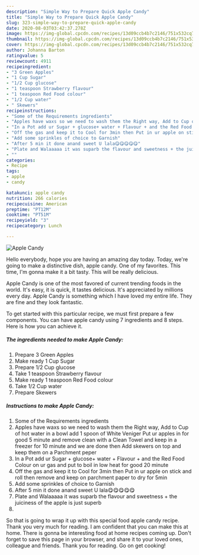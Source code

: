```yaml
---
description: "Simple Way to Prepare Quick Apple Candy"
title: "Simple Way to Prepare Quick Apple Candy"
slug: 323-simple-way-to-prepare-quick-apple-candy
date: 2020-08-03T03:42:37.278Z
image: https://img-global.cpcdn.com/recipes/13d09ccb4b7c2146/751x532cq70/apple-candy-recipe-main-photo.jpg
thumbnail: https://img-global.cpcdn.com/recipes/13d09ccb4b7c2146/751x532cq70/apple-candy-recipe-main-photo.jpg
cover: https://img-global.cpcdn.com/recipes/13d09ccb4b7c2146/751x532cq70/apple-candy-recipe-main-photo.jpg
author: Johanna Barton
ratingvalue: 5
reviewcount: 4911
recipeingredient:
- "3 Green Apples"
- "1 Cup Sugar"
- "1/2 Cup glucose"
- "1 teaspoon Strawberry flavour"
- "1 teaspoon Red Food colour"
- "1/2 Cup water"
- " Skewers"
recipeinstructions:
- "Some of the Requirements ingredients"
- "Apples have waxs so we need to wash them the Right way, Add to Cup of hot water in a bowl add 1 spoon of White Veniger Put ur apples in for good 5 minute and remove clean with a Clean Towel and keep in a freezer for 10 minute and we are done then Add skewers on top and keep them on a Parchment peper"
- "In a Pot add ur Sugar + glucose+ water + Flavour + and the Red Food Colour on ur gas and put to boil in low heat for good 20 minute"
- "Off the gas and keep it to Cool for 3min then Put in ur apple on stick and roll then remove and keep on parchment paper to dry for 5min"
- "Add some sprinkles of choice to Garnish"
- "After 5 min it done anand sweet U lala😋😋😋😋😋"
- "Plate and Walaaaaa it was suparb the flavour and sweetness + the juiciness of the apple is just superb"
- ""
categories:
- Recipe
tags:
- apple
- candy

katakunci: apple candy 
nutrition: 266 calories
recipecuisine: American
preptime: "PT12M"
cooktime: "PT51M"
recipeyield: "3"
recipecategory: Lunch

---
```



![Apple Candy](https://img-global.cpcdn.com/recipes/13d09ccb4b7c2146/751x532cq70/apple-candy-recipe-main-photo.jpg)

Hello everybody, hope you are having an amazing day today. Today, we're going to make a distinctive dish, apple candy. One of my favorites. This time, I'm gonna make it a bit tasty. This will be really delicious.



Apple Candy is one of the most favored of current trending foods in the world. It's easy, it is quick, it tastes delicious. It's appreciated by millions every day. Apple Candy is something which I have loved my entire life. They are fine and they look fantastic.


To get started with this particular recipe, we must first prepare a few components. You can have apple candy using 7 ingredients and 8 steps. Here is how you can achieve it.

<!--inarticleads1-->

##### The ingredients needed to make Apple Candy:

1. Prepare 3 Green Apples
1. Make ready 1 Cup Sugar
1. Prepare 1/2 Cup glucose
1. Take 1 teaspoon Strawberry flavour
1. Make ready 1 teaspoon Red Food colour
1. Take 1/2 Cup water
1. Prepare  Skewers




<!--inarticleads2-->

##### Instructions to make Apple Candy:

1. Some of the Requirements ingredients
1. Apples have waxs so we need to wash them the Right way, Add to Cup of hot water in a bowl add 1 spoon of White Veniger Put ur apples in for good 5 minute and remove clean with a Clean Towel and keep in a freezer for 10 minute and we are done then Add skewers on top and keep them on a Parchment peper
1. In a Pot add ur Sugar + glucose+ water + Flavour + and the Red Food Colour on ur gas and put to boil in low heat for good 20 minute
1. Off the gas and keep it to Cool for 3min then Put in ur apple on stick and roll then remove and keep on parchment paper to dry for 5min
1. Add some sprinkles of choice to Garnish
1. After 5 min it done anand sweet U lala😋😋😋😋😋
1. Plate and Walaaaaa it was suparb the flavour and sweetness + the juiciness of the apple is just superb
1. 




So that is going to wrap it up with this special food apple candy recipe. Thank you very much for reading. I am confident that you can make this at home. There is gonna be interesting food at home recipes coming up. Don't forget to save this page in your browser, and share it to your loved ones, colleague and friends. Thank you for reading. Go on get cooking!
